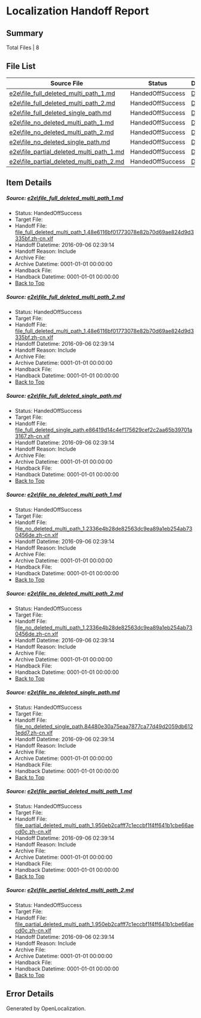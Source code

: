 # <a name='report-top'></a> Localization Handoff Report

## Summary
 Total Files | 8

## File List
 Source File | Status | Details 
 ----------- | ------ | ------- 
 [e2e\file_full_deleted_multi_path_1.md](https://github.com/OpenLocalizationTestOrg/ol-test0/blob/5390b767cb979dbf2ac29564c63805fb6b00c132/e2e/file_full_deleted_multi_path_1.md) | HandedOffSuccess | [Details](#e7675d642dba6bbbda3cc4448b7dba68801255441)
 [e2e\file_full_deleted_multi_path_2.md](https://github.com/OpenLocalizationTestOrg/ol-test0/blob/5390b767cb979dbf2ac29564c63805fb6b00c132/e2e/file_full_deleted_multi_path_2.md) | HandedOffSuccess | [Details](#e7675d642dba6bbbda3cc4448b7dba68801255442)
 [e2e\file_full_deleted_single_path.md](https://github.com/OpenLocalizationTestOrg/ol-test0/blob/5390b767cb979dbf2ac29564c63805fb6b00c132/e2e/file_full_deleted_single_path.md) | HandedOffSuccess | [Details](#26e8b423409fd235dff46deab1167fb37b6f718a3)
 [e2e\file_no_deleted_multi_path_1.md](https://github.com/OpenLocalizationTestOrg/ol-test0/blob/5390b767cb979dbf2ac29564c63805fb6b00c132/e2e/file_no_deleted_multi_path_1.md) | HandedOffSuccess | [Details](#1bc9f512e75ab87301afa70f8ebfcf0961cde2714)
 [e2e\file_no_deleted_multi_path_2.md](https://github.com/OpenLocalizationTestOrg/ol-test0/blob/5390b767cb979dbf2ac29564c63805fb6b00c132/e2e/file_no_deleted_multi_path_2.md) | HandedOffSuccess | [Details](#1bc9f512e75ab87301afa70f8ebfcf0961cde2715)
 [e2e\file_no_deleted_single_path.md](https://github.com/OpenLocalizationTestOrg/ol-test0/blob/5390b767cb979dbf2ac29564c63805fb6b00c132/e2e/file_no_deleted_single_path.md) | HandedOffSuccess | [Details](#a06a6977b9d57ab8fd1c3d5d17dc1b10e69f1b5c6)
 [e2e\file_partial_deleted_multi_path_1.md](https://github.com/OpenLocalizationTestOrg/ol-test0/blob/5390b767cb979dbf2ac29564c63805fb6b00c132/e2e/file_partial_deleted_multi_path_1.md) | HandedOffSuccess | [Details](#ce664f3204373a455628be9dcf093b336d635ec17)
 [e2e\file_partial_deleted_multi_path_2.md](https://github.com/OpenLocalizationTestOrg/ol-test0/blob/5390b767cb979dbf2ac29564c63805fb6b00c132/e2e/file_partial_deleted_multi_path_2.md) | HandedOffSuccess | [Details](#ce664f3204373a455628be9dcf093b336d635ec18)

## Item Details
##### <a name='e7675d642dba6bbbda3cc4448b7dba68801255441'></a> Source: [e2e\file_full_deleted_multi_path_1.md](https://github.com/OpenLocalizationTestOrg/ol-test0/blob/5390b767cb979dbf2ac29564c63805fb6b00c132/e2e/file_full_deleted_multi_path_1.md)
* Status: HandedOffSuccess
* Target File: 
* Handoff File: [file_full_deleted_multi_path_1.48e6116bf01773078e82b70d69ae824d9d3335bf.zh-cn.xlf](https://github.com/OpenLocalizationTestOrg/ol-test0-handoff/blob/ce8173677b27a4773ade53d16d2ea0693a9f2b41/ol-handoff/OpenLocalizationTestOrg/ol-test0-zhcn/ci/mt/file_full_deleted_multi_path_1.48e6116bf01773078e82b70d69ae824d9d3335bf.zh-cn.xlf)
* Handoff Datetime: 2016-09-06 02:39:14
* Handoff Reason: Include
* Archive File: 
* Archive Datetime: 0001-01-01 00:00:00
* Handback File: 
* Handback Datetime: 0001-01-01 00:00:00
* [Back to Top](#report-top)

##### <a name='e7675d642dba6bbbda3cc4448b7dba68801255442'></a> Source: [e2e\file_full_deleted_multi_path_2.md](https://github.com/OpenLocalizationTestOrg/ol-test0/blob/5390b767cb979dbf2ac29564c63805fb6b00c132/e2e/file_full_deleted_multi_path_2.md)
* Status: HandedOffSuccess
* Target File: 
* Handoff File: [file_full_deleted_multi_path_1.48e6116bf01773078e82b70d69ae824d9d3335bf.zh-cn.xlf](https://github.com/OpenLocalizationTestOrg/ol-test0-handoff/blob/ce8173677b27a4773ade53d16d2ea0693a9f2b41/ol-handoff/OpenLocalizationTestOrg/ol-test0-zhcn/ci/mt/file_full_deleted_multi_path_1.48e6116bf01773078e82b70d69ae824d9d3335bf.zh-cn.xlf)
* Handoff Datetime: 2016-09-06 02:39:14
* Handoff Reason: Include
* Archive File: 
* Archive Datetime: 0001-01-01 00:00:00
* Handback File: 
* Handback Datetime: 0001-01-01 00:00:00
* [Back to Top](#report-top)

##### <a name='26e8b423409fd235dff46deab1167fb37b6f718a3'></a> Source: [e2e\file_full_deleted_single_path.md](https://github.com/OpenLocalizationTestOrg/ol-test0/blob/5390b767cb979dbf2ac29564c63805fb6b00c132/e2e/file_full_deleted_single_path.md)
* Status: HandedOffSuccess
* Target File: 
* Handoff File: [file_full_deleted_single_path.e86419d14c4ef175629cef2c2aa65b39701a3167.zh-cn.xlf](https://github.com/OpenLocalizationTestOrg/ol-test0-handoff/blob/ce8173677b27a4773ade53d16d2ea0693a9f2b41/ol-handoff/OpenLocalizationTestOrg/ol-test0-zhcn/ci/mt/file_full_deleted_single_path.e86419d14c4ef175629cef2c2aa65b39701a3167.zh-cn.xlf)
* Handoff Datetime: 2016-09-06 02:39:14
* Handoff Reason: Include
* Archive File: 
* Archive Datetime: 0001-01-01 00:00:00
* Handback File: 
* Handback Datetime: 0001-01-01 00:00:00
* [Back to Top](#report-top)

##### <a name='1bc9f512e75ab87301afa70f8ebfcf0961cde2714'></a> Source: [e2e\file_no_deleted_multi_path_1.md](https://github.com/OpenLocalizationTestOrg/ol-test0/blob/5390b767cb979dbf2ac29564c63805fb6b00c132/e2e/file_no_deleted_multi_path_1.md)
* Status: HandedOffSuccess
* Target File: 
* Handoff File: [file_no_deleted_multi_path_1.2336e4b28de82563dc9ea89a1eb254ab730456de.zh-cn.xlf](https://github.com/OpenLocalizationTestOrg/ol-test0-handoff/blob/ce8173677b27a4773ade53d16d2ea0693a9f2b41/ol-handoff/OpenLocalizationTestOrg/ol-test0-zhcn/ci/mt/file_no_deleted_multi_path_1.2336e4b28de82563dc9ea89a1eb254ab730456de.zh-cn.xlf)
* Handoff Datetime: 2016-09-06 02:39:14
* Handoff Reason: Include
* Archive File: 
* Archive Datetime: 0001-01-01 00:00:00
* Handback File: 
* Handback Datetime: 0001-01-01 00:00:00
* [Back to Top](#report-top)

##### <a name='1bc9f512e75ab87301afa70f8ebfcf0961cde2715'></a> Source: [e2e\file_no_deleted_multi_path_2.md](https://github.com/OpenLocalizationTestOrg/ol-test0/blob/5390b767cb979dbf2ac29564c63805fb6b00c132/e2e/file_no_deleted_multi_path_2.md)
* Status: HandedOffSuccess
* Target File: 
* Handoff File: [file_no_deleted_multi_path_1.2336e4b28de82563dc9ea89a1eb254ab730456de.zh-cn.xlf](https://github.com/OpenLocalizationTestOrg/ol-test0-handoff/blob/ce8173677b27a4773ade53d16d2ea0693a9f2b41/ol-handoff/OpenLocalizationTestOrg/ol-test0-zhcn/ci/mt/file_no_deleted_multi_path_1.2336e4b28de82563dc9ea89a1eb254ab730456de.zh-cn.xlf)
* Handoff Datetime: 2016-09-06 02:39:14
* Handoff Reason: Include
* Archive File: 
* Archive Datetime: 0001-01-01 00:00:00
* Handback File: 
* Handback Datetime: 0001-01-01 00:00:00
* [Back to Top](#report-top)

##### <a name='a06a6977b9d57ab8fd1c3d5d17dc1b10e69f1b5c6'></a> Source: [e2e\file_no_deleted_single_path.md](https://github.com/OpenLocalizationTestOrg/ol-test0/blob/5390b767cb979dbf2ac29564c63805fb6b00c132/e2e/file_no_deleted_single_path.md)
* Status: HandedOffSuccess
* Target File: 
* Handoff File: [file_no_deleted_single_path.84480e30a75eaa7877ca77d49d2059db6121edd7.zh-cn.xlf](https://github.com/OpenLocalizationTestOrg/ol-test0-handoff/blob/ce8173677b27a4773ade53d16d2ea0693a9f2b41/ol-handoff/OpenLocalizationTestOrg/ol-test0-zhcn/ci/mt/file_no_deleted_single_path.84480e30a75eaa7877ca77d49d2059db6121edd7.zh-cn.xlf)
* Handoff Datetime: 2016-09-06 02:39:14
* Handoff Reason: Include
* Archive File: 
* Archive Datetime: 0001-01-01 00:00:00
* Handback File: 
* Handback Datetime: 0001-01-01 00:00:00
* [Back to Top](#report-top)

##### <a name='ce664f3204373a455628be9dcf093b336d635ec17'></a> Source: [e2e\file_partial_deleted_multi_path_1.md](https://github.com/OpenLocalizationTestOrg/ol-test0/blob/5390b767cb979dbf2ac29564c63805fb6b00c132/e2e/file_partial_deleted_multi_path_1.md)
* Status: HandedOffSuccess
* Target File: 
* Handoff File: [file_partial_deleted_multi_path_1.950eb2cafff7c1eccbf1f4ff641b1cbe66aecd0c.zh-cn.xlf](https://github.com/OpenLocalizationTestOrg/ol-test0-handoff/blob/ce8173677b27a4773ade53d16d2ea0693a9f2b41/ol-handoff/OpenLocalizationTestOrg/ol-test0-zhcn/ci/mt/file_partial_deleted_multi_path_1.950eb2cafff7c1eccbf1f4ff641b1cbe66aecd0c.zh-cn.xlf)
* Handoff Datetime: 2016-09-06 02:39:14
* Handoff Reason: Include
* Archive File: 
* Archive Datetime: 0001-01-01 00:00:00
* Handback File: 
* Handback Datetime: 0001-01-01 00:00:00
* [Back to Top](#report-top)

##### <a name='ce664f3204373a455628be9dcf093b336d635ec18'></a> Source: [e2e\file_partial_deleted_multi_path_2.md](https://github.com/OpenLocalizationTestOrg/ol-test0/blob/5390b767cb979dbf2ac29564c63805fb6b00c132/e2e/file_partial_deleted_multi_path_2.md)
* Status: HandedOffSuccess
* Target File: 
* Handoff File: [file_partial_deleted_multi_path_1.950eb2cafff7c1eccbf1f4ff641b1cbe66aecd0c.zh-cn.xlf](https://github.com/OpenLocalizationTestOrg/ol-test0-handoff/blob/ce8173677b27a4773ade53d16d2ea0693a9f2b41/ol-handoff/OpenLocalizationTestOrg/ol-test0-zhcn/ci/mt/file_partial_deleted_multi_path_1.950eb2cafff7c1eccbf1f4ff641b1cbe66aecd0c.zh-cn.xlf)
* Handoff Datetime: 2016-09-06 02:39:14
* Handoff Reason: Include
* Archive File: 
* Archive Datetime: 0001-01-01 00:00:00
* Handback File: 
* Handback Datetime: 0001-01-01 00:00:00
* [Back to Top](#report-top)


## Error Details

Generated by OpenLocalization.
